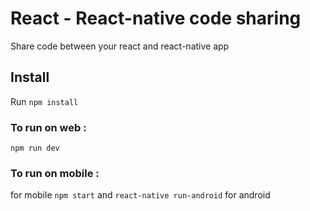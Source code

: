 # React - React-native code sharing

Share code between your react and react-native app

## Install

Run `npm install`

### To run on web :

`npm run dev`

### To run on mobile :

for mobile `npm start`
and `react-native run-android` for android
